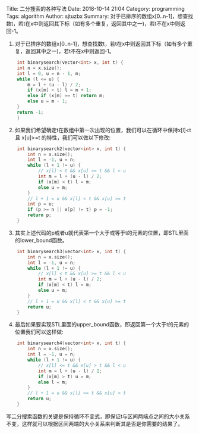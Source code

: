 Title: 二分搜索的各种写法
Date: 2018-10-14 21:04
Category: programming
Tags: algorithm
Author: sjtuzbx
Summary: 对于已排序的数组x[0..n-1]，想查找数t，若t在x中则返回其下标（如有多个重复，返回其中之一)，若t不在x中则返回-1。

1. 对于已排序的数组x[0..n-1]，想查找数t，若t在x中则返回其下标（如有多个重复，返回其中之一)，若t不在x中则返回-1。
```cpp
    int binarysearch(vector<int> x, int t) {
    int n = x.size();
    int l = 0, u = n - 1, m;
    while (l <= u) {
        m = l + (u - l) / 2;
        if (x[m] < t) l = m + 1;
        else if (x[m] == t) return m;
        else u = m - 1;
    }
    return -1;
    }
```

2. 如果我们希望确定t在数组中第一次出现的位置，我们可以在循环中保持x[l]<t 且 x[u]>=t 的特性，我们可以做以下修改:
```cpp
    int binarysearch2(vector<int> x, int t) {
        int n = x.size();
        int l = -1, u = n;
        while (l + 1 != u) {
            // x[l] < t && x[u] >= t && l < u
            int m = l + (u - l) / 2;
            if (x[m] < t) l = m;
            else u = m;
        }
        // l + 1 = u && x[l] < t && x[u] >= t
        int p = u;
        if (p >= n || x[p] != t) p = -1;
        return p;
    }
```

3. 其实上述代码的p或者u就代表第一个大于或等于t的元素的位置，即STL里面的lower_bound函数。
```cpp
    int binarysearch3(vector<int> x, int t) {
        int n = x.size();
        int l = -1, u = n;
        while (l + 1 != u) {
            // x[l] < t && x[u] >= t && l < u
            int m = l + (u - l) / 2;
            if (x[m] < t) l = m;
            else u = m;
        }
        // l + 1 = u && x[l] < t && x[u] >= t
        return u;
    }
```

4. 最后如果要实现STL里面的upper_bound函数，即返回第一个大于t的元素的位置我们可以这样做:
```cpp
    int binarysearch4(vector<int> x, int t) {
        int n = x.size();
        int l = -1, u = n;
        while (l + 1 != u) {
            // x[l] <= t && x[u] > t && l < u
            int m = l + (u - l) / 2;
            if (x[m] > t) u = m;
            else l = m;
        }
        // l + 1 = u && x[l] <= t && x[u] > t
        return u;
    }
```
写二分搜索函数的关键是保持循环不变式，即保证t与区间两端点之间的大小关系不变，这样就可以根据区间两端的大小关系来判断其是否是你需要的结果了。
